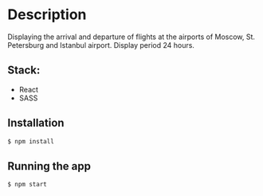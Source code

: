 # Description

Displaying the arrival and departure of flights at the airports of Moscow, St. Petersburg and Istanbul airport. Display period 24 hours.

## Stack:
* React
* SASS

## Installation

```bash
$ npm install
```

## Running the app

```bash
$ npm start
```